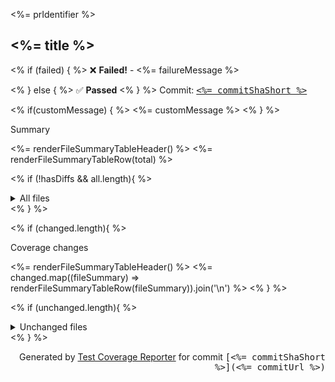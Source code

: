 <%= prIdentifier %>

## <%= title %>

<% if (failed) { %>
:x: **Failed!** - <%= failureMessage %>

<% } else { %>
:white_check_mark: **Passed**
<% } %>
Commit: <tt>[<%= commitShaShort %>](<%= commitUrl %>)</tt>

<% if(customMessage) { %>
<%= customMessage %>
<% } %>

<!-- Summary -->

Summary

<%= renderFileSummaryTableHeader() %>
<%= renderFileSummaryTableRow(total) %>

<!-- All files, if diffs aren't present -->

<% if (!hasDiffs && all.length){ %>

<details>
<summary markdown="span">
All files
</summary>

<%= renderFileSummaryTableHeader() %>
<%= all.map((fileSummary) => renderFileSummaryTableRow(fileSummary)).join('\n') %>

</details>
<% } %>

<!-- Changed files -->

<% if (changed.length){ %>

Coverage changes

<%= renderFileSummaryTableHeader() %>
<%= changed.map((fileSummary) => renderFileSummaryTableRow(fileSummary)).join('\n') %>
<% } %>

<!-- Unchanged files -->

<% if (unchanged.length){ %>

<details>
<summary markdown="span">
Unchanged files
</summary>

<%= renderFileSummaryTableHeader() %>
<%= unchanged.map((fileSummary) => renderFileSummaryTableRow(fileSummary)).join('\n') %>

</details>
<% } %>

<!-- Footer -->
<p align="right">Generated by <a href="https://github.com/jgillick/test-coverage-reporter">Test Coverage Reporter</a> for commit <tt>[<%= commitShaShort %>](<%= commitUrl %>)</tt></p>
